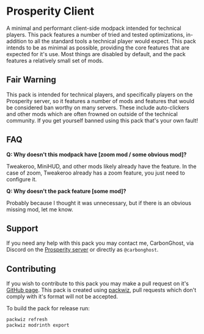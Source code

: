 # Prosperity Client

A minimal and performant client-side modpack intended for technical players. This pack features a number of tried and tested optimizations, in-addition to all the standard tools a technical player would expect. This pack intends to be as minimal as possible, providing the core features that are expected for it's use. Most things are disabled by default, and the pack features a relatively small set of mods.

## Fair Warning

This pack is intended for technical players, and specifically players on the Prosperity server, so it features a number of mods and features that would be considered ban worthy on many servers. These include auto-clickers and other mods which are often frowned on outside of the technical community. If you get yourself banned using this pack that's your own fault!

## FAQ

**Q: Why doesn't this modpack have [zoom mod / some obvious mod]?**

Tweakeroo, MiniHUD, and other mods likely already have the feature. In the case of zoom, Tweakeroo already has a zoom feature, you just need to configure it.

**Q: Why doesn't the pack feature [some mod]?**

Probably because I thought it was unnecessary, but if there is an obvious missing mod, let me know.

## Support

If you need any help with this pack you may contact me, CarbonGhost, via Discord on the [Prosperity server](https://discord.gg/hfTxZ4XxYj) or directly as `@carbonghost`.

## Contributing

If you wish to contribute to this pack you may make a pull request on it's [GitHub page](https://github.com/ProsperityMC/Prosperity-Client). This pack is created using [packwiz](https://github.com/packwiz/packwiz), pull requests which don't comply with it's format will not be accepted.

To build the pack for release run:

```sh
packwiz refresh
packwiz modrinth export
```
